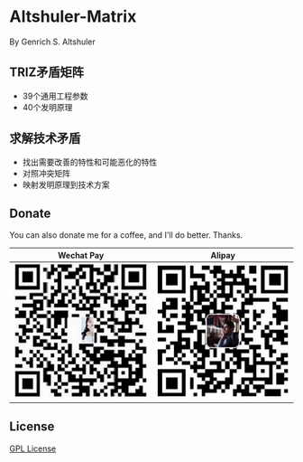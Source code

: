 # Altshuler-Matrix

By Genrich S. Altshuler

## TRIZ矛盾矩阵

- 39个通用工程参数
- 40个发明原理

## 求解技术矛盾

- 找出需要改善的特性和可能恶化的特性
- 对照冲突矩阵
- 映射发明原理到技术方案

## Donate

You can also donate me for a coffee, and I'll do better. Thanks.

|                                 Wechat Pay                                  |                                   Alipay                                    |
|:---------------------------------------------------------------------------:|:---------------------------------------------------------------------------:|
| ![wechat](https://github.com/joriewong/Altshuler-Matrix/blob/gh-pages/donate/Wechat%20Pay.jpg) | ![alipay](https://github.com/joriewong/Altshuler-Matrix/blob/gh-pages/donate/Alipay.jpg) |

## License

[GPL License](https://github.com/joriewong/Altshuler-Matrix/blob/gh-pages/LICENSE)
